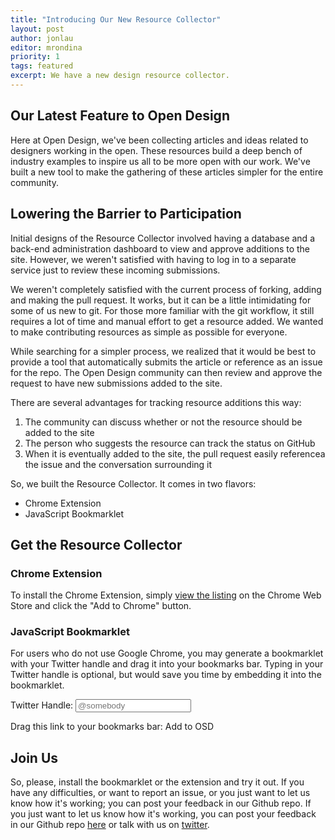 ```yaml
---
title: "Introducing Our New Resource Collector"
layout: post
author: jonlau
editor: mrondina
priority: 1
tags: featured
excerpt: We have a new design resource collector.
---
```

## Our Latest Feature to Open Design

Here at Open Design, we've been collecting articles and ideas related to designers working in the open. These resources build a deep bench of industry examples to inspire us all to be more open with our work. We've built a new tool to make the gathering of these articles simpler for the entire community.

## Lowering the Barrier to Participation

Initial designs of the Resource Collector involved having a database and a back-end administration dashboard to view and approve additions to the site. However, we weren't satisfied with having to log in to a separate service just to review these incoming submissions.

We weren't completely satisfied with the current process of forking, adding and making the pull request. It works, but it can be a little intimidating for some of us new to git. For those more familiar with the git workflow, it still requires a lot of time and manual effort to get a resource added. We wanted to make contributing resources as simple as possible for everyone.

While searching for a simpler process, we realized that it would be best to provide a tool that automatically submits the article or reference as an issue for the repo. The Open Design community can then review and approve the request to have new submissions added to the site.

There are several advantages for tracking resource additions this way:

1. The community can discuss whether or not the resource should be added to the site
2. The person who suggests the resource can track the status on GitHub
3. When it is eventually added to the site, the pull request easily referencea the issue and the conversation surrounding it

So, we built the Resource Collector. It comes in two flavors:

- Chrome Extension
- JavaScript Bookmarklet

## Get the Resource Collector

### Chrome Extension

To install the Chrome Extension, simply [view the listing](https://chrome.google.com/webstore/detail/design-open/jahbclkpigpnoeamhgdilpdocgicnmml) on the Chrome Web Store and click the "Add to Chrome" button.

### JavaScript Bookmarklet

For users who do not use Google Chrome, you may generate a bookmarklet with your Twitter handle and drag it into your bookmarks bar. Typing in your Twitter handle is optional, but would save you time by embedding it into the bookmarklet.

Twitter Handle:
<input type="text" id="bookmarklet-twitter" placeholder="@somebody">

Drag this link to your bookmarks bar:
<a id="bookmarklet-link">Add to OSD</a>

<script type="text/javascript" src="https://osdrc.herokuapp.com/javascripts/bookmarklet.js"></script>

## Join Us

So, please, install the bookmarklet or the extension and try it out. If you have any difficulties, or want to report an issue, or you just want to let us know how it's working; you can post your feedback in our Github repo. If you just want to let us know how it's working, you can post your feedback in our Github repo [here](https://github.com/DesignOpen/designopen.github.io/issues) or talk with us on [twitter](https://twitter.com/designopen).
